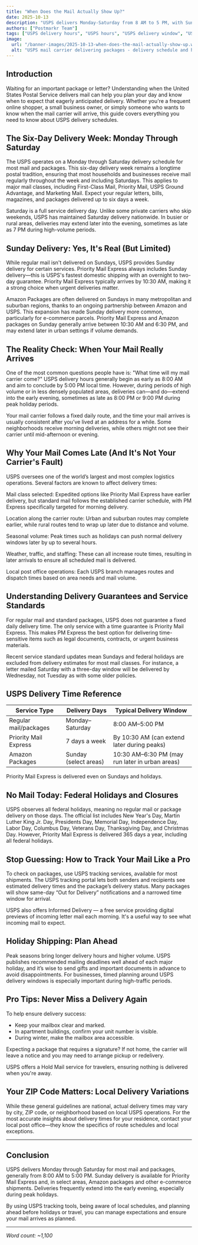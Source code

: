 ```yaml
---
title: "When Does the Mail Actually Show Up?"
date: 2025-10-13
description: "USPS delivers Monday-Saturday from 8 AM to 5 PM, with Sunday service for Priority Mail Express. Learn delivery schedules, holiday closures, and how to track your mail."
authors: ["Postmarkr Team"]
tags: ["USPS delivery hours", "USPS hours", "USPS delivery window", "USPS delivery days"]
image:
  url: "/banner-images/2025-10-13-when-does-the-mail-actually-show-up.webp"
  alt: "USPS mail carrier delivering packages - delivery schedule and hours guide"
---
```


## Introduction

Waiting for an important package or letter? Understanding when the United States Postal Service delivers mail can help you plan your day and know when to expect that eagerly anticipated delivery. Whether you're a frequent online shopper, a small business owner, or simply someone who wants to know when the mail carrier will arrive, this guide covers everything you need to know about USPS delivery schedules.

## The Six-Day Delivery Week: Monday Through Saturday
The USPS operates on a Monday through Saturday delivery schedule for most mail and packages. This six-day delivery week remains a longtime postal tradition, ensuring that most households and businesses receive mail regularly throughout the week and including Saturdays. This applies to major mail classes, including First-Class Mail, Priority Mail, USPS Ground Advantage, and Marketing Mail. Expect your regular letters, bills, magazines, and packages delivered up to six days a week.

Saturday is a full service delivery day. Unlike some private carriers who skip weekends, USPS has maintained Saturday delivery nationwide. In busier or rural areas, deliveries may extend later into the evening, sometimes as late as 7 PM during high-volume periods.

## Sunday Delivery: Yes, It's Real (But Limited)
While regular mail isn't delivered on Sundays, USPS provides Sunday delivery for certain services. Priority Mail Express always includes Sunday delivery—this is USPS's fastest domestic shipping with an overnight to two-day guarantee. Priority Mail Express typically arrives by 10:30 AM, making it a strong choice when urgent deliveries matter.

Amazon Packages are often delivered on Sundays in many metropolitan and suburban regions, thanks to an ongoing partnership between Amazon and USPS. This expansion has made Sunday delivery more common, particularly for e-commerce parcels. Priority Mail Express and Amazon packages on Sunday generally arrive between 10:30 AM and 6:30 PM, and may extend later in urban settings if volume demands.

## The Reality Check: When Your Mail Really Arrives
One of the most common questions people have is: "What time will my mail carrier come?" USPS delivery hours generally begin as early as 8:00 AM and aim to conclude by 5:00 PM local time. However, during periods of high volume or in less densely populated areas, deliveries can—and do—extend into the early evening, sometimes as late as 8:00 PM or 9:00 PM during peak holiday periods.

Your mail carrier follows a fixed daily route, and the time your mail arrives is usually consistent after you’ve lived at an address for a while. Some neighborhoods receive morning deliveries, while others might not see their carrier until mid-afternoon or evening.

## Why Your Mail Comes Late (And It's Not Your Carrier's Fault)
USPS oversees one of the world’s largest and most complex logistics operations. Several factors are known to affect delivery times:

Mail class selected: Expedited options like Priority Mail Express have earlier delivery, but standard mail follows the established carrier schedule, with PM Express specifically targeted for morning delivery.

Location along the carrier route: Urban and suburban routes may complete earlier, while rural routes tend to wrap up later due to distance and volume.

Seasonal volume: Peak times such as holidays can push normal delivery windows later by up to several hours.

Weather, traffic, and staffing: These can all increase route times, resulting in later arrivals to ensure all scheduled mail is delivered.

Local post office operations: Each USPS branch manages routes and dispatch times based on area needs and mail volume.

## Understanding Delivery Guarantees and Service Standards
For regular mail and standard packages, USPS does not guarantee a fixed daily delivery time. The only service with a time guarantee is Priority Mail Express. This makes PM Express the best option for delivering time-sensitive items such as legal documents, contracts, or urgent business materials.

Recent service standard updates mean Sundays and federal holidays are excluded from delivery estimates for most mail classes. For instance, a letter mailed Saturday with a three-day window will be delivered by Wednesday, not Tuesday as with some older policies.

## USPS Delivery Time Reference

| Service Type | Delivery Days | Typical Delivery Window |
|--------------|---------------|-------------------------|
| Regular mail/packages | Monday–Saturday | 8:00 AM–5:00 PM |
| Priority Mail Express | 7 days a week | By 10:30 AM (can extend later during peaks) |
| Amazon Packages | Sunday (select areas) | 10:30 AM–6:30 PM (may run later in urban areas) |

Priority Mail Express is delivered even on Sundays and holidays.

## No Mail Today: Federal Holidays and Closures
USPS observes all federal holidays, meaning no regular mail or package delivery on those days. The official list includes New Year's Day, Martin Luther King Jr. Day, Presidents Day, Memorial Day, Independence Day, Labor Day, Columbus Day, Veterans Day, Thanksgiving Day, and Christmas Day. However, Priority Mail Express is delivered 365 days a year, including all federal holidays.

## Stop Guessing: How to Track Your Mail Like a Pro
To check on packages, use USPS tracking services, available for most shipments. The USPS tracking portal lets both senders and recipients see estimated delivery times and the package’s delivery status. Many packages will show same-day “Out for Delivery” notifications and a narrowed time window for arrival.

USPS also offers Informed Delivery — a free service providing digital previews of incoming letter mail each morning. It's a useful way to see what incoming mail to expect.

## Holiday Shipping: Plan Ahead
Peak seasons bring longer delivery hours and higher volume. USPS publishes recommended mailing deadlines well ahead of each major holiday, and it’s wise to send gifts and important documents in advance to avoid disappointments. For businesses, timed planning around USPS delivery windows is especially important during high-traffic periods.

## Pro Tips: Never Miss a Delivery Again
To help ensure delivery success:
- Keep your mailbox clear and marked.
- In apartment buildings, confirm your unit number is visible.
- During winter, make the mailbox area accessible.

Expecting a package that requires a signature? If not home, the carrier will leave a notice and you may need to arrange pickup or redelivery.

USPS offers a Hold Mail service for travelers, ensuring nothing is delivered when you're away.

## Your ZIP Code Matters: Local Delivery Variations
While these general guidelines are national, actual delivery times may vary by city, ZIP code, or neighborhood based on local USPS operations. For the most accurate insights about delivery times for your residence, contact your local post office—they know the specifics of route schedules and local exceptions.

---

## Conclusion
USPS delivers Monday through Saturday for most mail and packages, generally from 8:00 AM to 5:00 PM. Sunday delivery is available for Priority Mail Express and, in select areas, Amazon packages and other e-commerce shipments. Deliveries frequently extend into the early evening, especially during peak holidays.

By using USPS tracking tools, being aware of local schedules, and planning ahead before holidays or travel, you can manage expectations and ensure your mail arrives as planned.

---
*Word count: ~1,100*